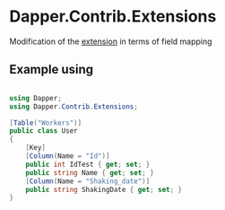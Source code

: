 # Dapper.Contrib.Extensions

Modification of the [extension](https://github.com/DapperLib/Dapper.Contrib/blob/main/src/Dapper.Contrib/SqlMapperExtensions.cs) in terms of field mapping

## Example using

```csharp

using Dapper;
using Dapper.Contrib.Extensions;

[Table("Workers")]
public class User
{
    [Key]
    [Column(Name = "Id")]
    public int IdTest { get; set; }    
    public string Name { get; set; }
    [Column(Name = "Shaking_date")]
    public string ShakingDate { get; set; }
}     
```
